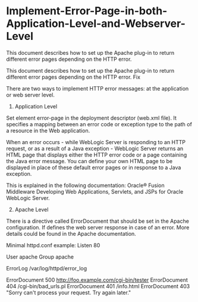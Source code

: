 # Implement-Error-Page-in-both-Application-Level-and-Webserver-Level
This document describes how to set up the Apache plug-in to return different error pages depending on the HTTP error.

This document describes how to set up the Apache plug-in to return different error pages depending on the HTTP error.
Fix

There are two ways to implement HTTP error messages: at the application or web server level.

1. Application Level

Set element error-page in the deployment descriptor (web.xml file). It specifies a mapping between an error code or exception type to the path of a resource in the Web application.

When an error occurs - while WebLogic Server is responding to an HTTP request, or as a result of a Java exception - WebLogic Server returns an HTML page that displays either the HTTP error code or a page containing the Java error message. You can define your own HTML page to be displayed in place of these default error pages or in response to a Java exception.

This is explained in the following documentation: Oracle® Fusion Middleware Developing Web Applications, Servlets, and JSPs for Oracle WebLogic Server.

2. Apache Level

There is a directive called ErrorDocument that should be set in the Apache configuration. If defines the web server response in case of an error. More details could be found in the Apache documentation.

Minimal httpd.conf example:
Listen 80

User apache
Group apache

ErrorLog /var/log/httpd/error_log

ErrorDocument 500 http://foo.example.com/cgi-bin/tester
ErrorDocument 404 /cgi-bin/bad_urls.pl
ErrorDocument 401 /info.html
ErrorDocument 403 "Sorry can't process your request. Try again later."
